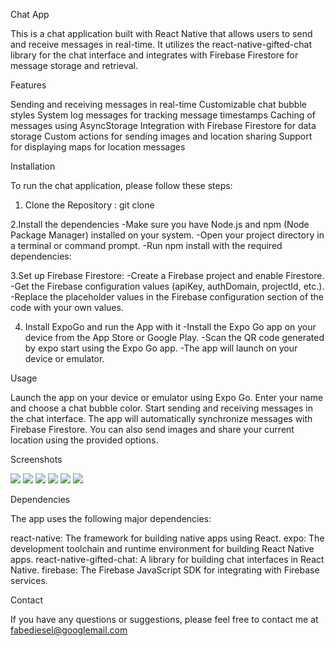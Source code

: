 Chat App

This is a chat application built with React Native that allows users to send and receive messages in real-time. It utilizes the react-native-gifted-chat library for the chat interface and integrates with Firebase Firestore for message storage and retrieval.

Features

Sending and receiving messages in real-time
Customizable chat bubble styles
System log messages for tracking message timestamps
Caching of messages using AsyncStorage
Integration with Firebase Firestore for data storage
Custom actions for sending images and location sharing
Support for displaying maps for location messages

Installation

To run the chat application, please follow these steps:

1. Clone the Repository : git clone <repository-url>


2.Install the dependencies
-Make sure you have Node.js and npm (Node Package Manager) installed on your system.
-Open your project directory in a terminal or command prompt.
-Run npm install with the required dependencies:


3.Set up Firebase Firestore:
-Create a Firebase project and enable Firestore.
-Get the Firebase configuration values (apiKey, authDomain, projectId, etc.).
-Replace the placeholder values in the Firebase configuration section of the code with your own values.


4. Install ExpoGo and run the App with it 
-Install the Expo Go app on your device from the App Store or Google Play.
-Scan the QR code generated by expo start using the Expo Go app.
-The app will launch on your device or emulator.

Usage

Launch the app on your device or emulator using Expo Go.
Enter your name and choose a chat bubble color.
Start sending and receiving messages in the chat interface.
The app will automatically synchronize messages with Firebase Firestore.
You can also send images and share your current location using the provided options.


Screenshots

![](IMG_7535.PNG)
![](IMG_7536.PNG)
![](IMG_7541.PNG)
![](IMG_7539.PNG)
![](IMG_7540.PNG)
![](IMG_7537.PNG)

Dependencies

The app uses the following major dependencies:

react-native: The framework for building native apps using React.
expo: The development toolchain and runtime environment for building React Native apps.
react-native-gifted-chat: A library for building chat interfaces in React Native.
firebase: The Firebase JavaScript SDK for integrating with Firebase services.


Contact

If you have any questions or suggestions, please feel free to contact me at fabediesel@googlemail.com
